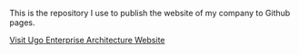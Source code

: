 This is the repository I use to publish the website of my company to Github pages.

[Visit Ugo Enterprise Architecture Website](https://ugo-enterprise-architecture.github.io/ugo-enterprise-architecture/)